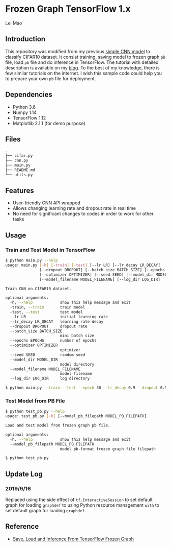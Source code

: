 # Frozen Graph TensorFlow 1.x

Lei Mao

## Introduction

This repository was modified from my previous [simple CNN model](https://github.com/leimao/Convolutional_Neural_Network_CIFAR10) to classify CIFAR10 dataset. It consist training, saving model to frozen graph ``pb`` file, load ``pb`` file and do inference in TensorFlow. The tutorial with detailed description is available on my [blog](https://leimao.github.io/blog/Save-Load-Inference-From-TF-Frozen-Graph/). To the best of my knowledge, there is few similar tutorials on the internet. I wish this sample code could help you to prepare your own ``pb`` file for deployment.


## Dependencies

* Python 3.6
* Numpy 1.14
* TensorFlow 1.12
* Matplotlib 2.1.1 (for demo purpose)


## Files
```bash
.
├── cifar.py
├── cnn.py
├── main.py
├── README.md
└── utils.py
```
## Features

* User-friendly CNN API wrapped
* Allows changing learning rate and dropout rate in real time
* No need for significant changes to codes in order to work for other tasks

## Usage

### Train and Test Model in TensorFlow

```bash
$ python main.py --help
usage: main.py [-h] [-train] [-test] [--lr LR] [--lr_decay LR_DECAY]
               [--dropout DROPOUT] [--batch_size BATCH_SIZE] [--epochs EPOCHS]
               [--optimizer OPTIMIZER] [--seed SEED] [--model_dir MODEL_DIR]
               [--model_filename MODEL_FILENAME] [--log_dir LOG_DIR]

Train CNN on CIFAR10 dataset.

optional arguments:
  -h, --help            show this help message and exit
  -train, --train       train model
  -test, --test         test model
  --lr LR               initial learning rate
  --lr_decay LR_DECAY   learning rate decay
  --dropout DROPOUT     dropout rate
  --batch_size BATCH_SIZE
                        mini batch size
  --epochs EPOCHS       number of epochs
  --optimizer OPTIMIZER
                        optimizer
  --seed SEED           random seed
  --model_dir MODEL_DIR
                        model directory
  --model_filename MODEL_FILENAME
                        model filename
  --log_dir LOG_DIR     log directory

```

```bash
$ python main.py --train --test --epoch 30 --lr_decay 0.9 --dropout 0.5
```

### Test Model from PB File

```bash
$ python test_pb.py --help
usage: test_pb.py [-h] [--model_pb_filepath MODEL_PB_FILEPATH]

Load and test model from frozen graph pb file.

optional arguments:
  -h, --help            show this help message and exit
  --model_pb_filepath MODEL_PB_FILEPATH
                        model pb-format frozen graph file filepath

```


```bash
$ python test_pb.py
```

## Update Log

### 2019/9/16

Replaced using the side effect of `tf.InteractiveSession` to set default graph for loading `graphdef` to using Python resource management `with` to set default graph for loading `graphdef`.


## Reference

* [Save, Load and Inference From TensorFlow Frozen Graph](https://leimao.github.io/blog/Save-Load-Inference-From-TF-Frozen-Graph/)
